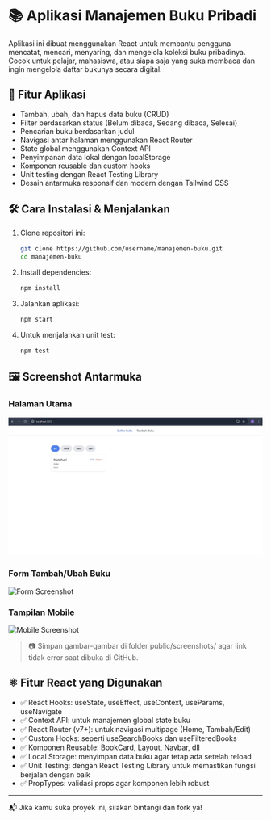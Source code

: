 # 📚 Aplikasi Manajemen Buku Pribadi

Aplikasi ini dibuat menggunakan React untuk membantu pengguna mencatat, mencari, menyaring, dan mengelola koleksi buku pribadinya. Cocok untuk pelajar, mahasiswa, atau siapa saja yang suka membaca dan ingin mengelola daftar bukunya secara digital.

## 🚀 Fitur Aplikasi

- Tambah, ubah, dan hapus data buku (CRUD)
- Filter berdasarkan status (Belum dibaca, Sedang dibaca, Selesai)
- Pencarian buku berdasarkan judul
- Navigasi antar halaman menggunakan React Router
- State global menggunakan Context API
- Penyimpanan data lokal dengan localStorage
- Komponen reusable dan custom hooks
- Unit testing dengan React Testing Library
- Desain antarmuka responsif dan modern dengan Tailwind CSS

## 🛠️ Cara Instalasi & Menjalankan

1. Clone repositori ini:

   ```bash
   git clone https://github.com/username/manajemen-buku.git
   cd manajemen-buku
   ```

2. Install dependencies:

   ```bash
   npm install
   ```

3. Jalankan aplikasi:

   ```bash
   npm start
   ```

4. Untuk menjalankan unit test:

   ```bash
   npm test
   ```

## 🖼️ Screenshot Antarmuka

### Halaman Utama
![HomePage Screenshot](homepage.jpg)

### Form Tambah/Ubah Buku
![Form Screenshot](./screenshots/form.png)

### Tampilan Mobile
![Mobile Screenshot](./screenshots/mobile.png)

> 📷 Simpan gambar-gambar di folder public/screenshots/ agar link tidak error saat dibuka di GitHub.

## ⚛️ Fitur React yang Digunakan

- ✅ React Hooks: useState, useEffect, useContext, useParams, useNavigate
- ✅ Context API: untuk manajemen global state buku
- ✅ React Router (v7+): untuk navigasi multipage (Home, Tambah/Edit)
- ✅ Custom Hooks: seperti useSearchBooks dan useFilteredBooks
- ✅ Komponen Reusable: BookCard, Layout, Navbar, dll
- ✅ Local Storage: menyimpan data buku agar tetap ada setelah reload
- ✅ Unit Testing: dengan React Testing Library untuk memastikan fungsi berjalan dengan baik
- ✅ PropTypes: validasi props agar komponen lebih robust

---

📬 Jika kamu suka proyek ini, silakan bintangi dan fork ya!
